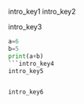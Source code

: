 intro_key1
intro_key2


intro_key3
```python
a=6
b=5
print(a+b)
```intro_key4
intro_key5


intro_key6
